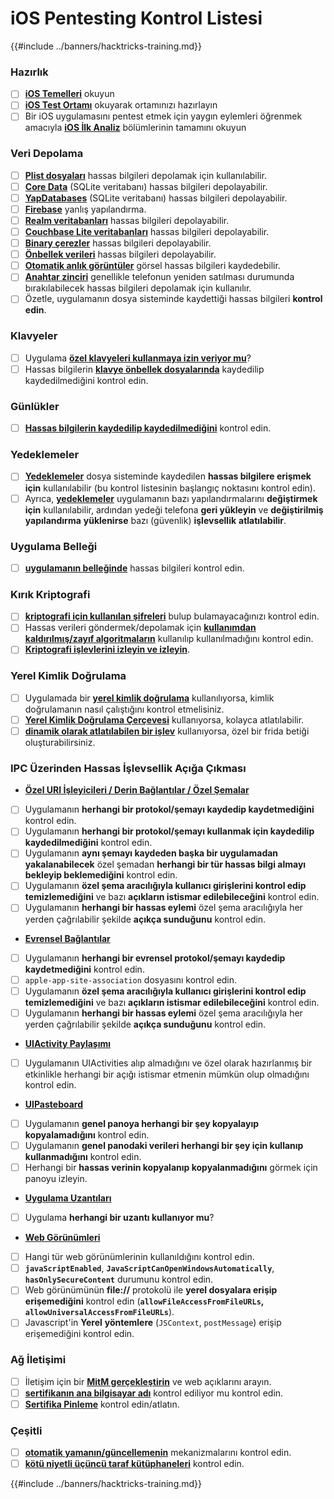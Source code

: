# iOS Pentesting Kontrol Listesi

{{#include ../banners/hacktricks-training.md}}

### Hazırlık

- [ ] [**iOS Temelleri**](ios-pentesting/ios-basics.md) okuyun
- [ ] [**iOS Test Ortamı**](ios-pentesting/ios-testing-environment.md) okuyarak ortamınızı hazırlayın
- [ ] Bir iOS uygulamasını pentest etmek için yaygın eylemleri öğrenmek amacıyla [**iOS İlk Analiz**](ios-pentesting/#initial-analysis) bölümlerinin tamamını okuyun

### Veri Depolama

- [ ] [**Plist dosyaları**](ios-pentesting/#plist) hassas bilgileri depolamak için kullanılabilir.
- [ ] [**Core Data**](ios-pentesting/#core-data) (SQLite veritabanı) hassas bilgileri depolayabilir.
- [ ] [**YapDatabases**](ios-pentesting/#yapdatabase) (SQLite veritabanı) hassas bilgileri depolayabilir.
- [ ] [**Firebase**](ios-pentesting/#firebase-real-time-databases) yanlış yapılandırma.
- [ ] [**Realm veritabanları**](ios-pentesting/#realm-databases) hassas bilgileri depolayabilir.
- [ ] [**Couchbase Lite veritabanları**](ios-pentesting/#couchbase-lite-databases) hassas bilgileri depolayabilir.
- [ ] [**Binary çerezler**](ios-pentesting/#cookies) hassas bilgileri depolayabilir.
- [ ] [**Önbellek verileri**](ios-pentesting/#cache) hassas bilgileri depolayabilir.
- [ ] [**Otomatik anlık görüntüler**](ios-pentesting/#snapshots) görsel hassas bilgileri kaydedebilir.
- [ ] [**Anahtar zinciri**](ios-pentesting/#keychain) genellikle telefonun yeniden satılması durumunda bırakılabilecek hassas bilgileri depolamak için kullanılır.
- [ ] Özetle, uygulamanın dosya sisteminde kaydettiği hassas bilgileri **kontrol edin**.

### Klavyeler

- [ ] Uygulama [**özel klavyeleri kullanmaya izin veriyor mu**](ios-pentesting/#custom-keyboards-keyboard-cache)?
- [ ] Hassas bilgilerin [**klavye önbellek dosyalarında**](ios-pentesting/#custom-keyboards-keyboard-cache) kaydedilip kaydedilmediğini kontrol edin.

### **Günlükler**

- [ ] [**Hassas bilgilerin kaydedilip kaydedilmediğini**](ios-pentesting/#logs) kontrol edin.

### Yedeklemeler

- [ ] [**Yedeklemeler**](ios-pentesting/#backups) dosya sisteminde kaydedilen **hassas bilgilere erişmek için** kullanılabilir (bu kontrol listesinin başlangıç noktasını kontrol edin).
- [ ] Ayrıca, [**yedeklemeler**](ios-pentesting/#backups) uygulamanın bazı yapılandırmalarını **değiştirmek için** kullanılabilir, ardından yedeği telefona **geri yükleyin** ve **değiştirilmiş yapılandırma** **yüklenirse** bazı (güvenlik) **işlevsellik** **atlatılabilir**.

### **Uygulama Belleği**

- [ ] [**uygulamanın belleğinde**](ios-pentesting/#testing-memory-for-sensitive-data) hassas bilgileri kontrol edin.

### **Kırık Kriptografi**

- [ ] [**kriptografi için kullanılan şifreleri**](ios-pentesting/#broken-cryptography) bulup bulamayacağınızı kontrol edin.
- [ ] Hassas verileri göndermek/depolamak için [**kullanımdan kaldırılmış/zayıf algoritmaların**](ios-pentesting/#broken-cryptography) kullanılıp kullanılmadığını kontrol edin.
- [ ] [**Kriptografi işlevlerini izleyin ve izleyin**](ios-pentesting/#broken-cryptography).

### **Yerel Kimlik Doğrulama**

- [ ] Uygulamada bir [**yerel kimlik doğrulama**](ios-pentesting/#local-authentication) kullanılıyorsa, kimlik doğrulamanın nasıl çalıştığını kontrol etmelisiniz.
- [ ] [**Yerel Kimlik Doğrulama Çerçevesi**](ios-pentesting/#local-authentication-framework) kullanıyorsa, kolayca atlatılabilir.
- [ ] [**dinamik olarak atlatılabilen bir işlev**](ios-pentesting/#local-authentication-using-keychain) kullanıyorsa, özel bir frida betiği oluşturabilirsiniz.

### IPC Üzerinden Hassas İşlevsellik Açığa Çıkması

- [**Özel URI İşleyicileri / Derin Bağlantılar / Özel Şemalar**](ios-pentesting/#custom-uri-handlers-deeplinks-custom-schemes)
- [ ] Uygulamanın **herhangi bir protokol/şemayı kaydedip kaydetmediğini** kontrol edin.
- [ ] Uygulamanın **herhangi bir protokol/şemayı kullanmak için kaydedilip kaydedilmediğini** kontrol edin.
- [ ] Uygulamanın **aynı şemayı kaydeden başka bir uygulamadan** **yakalanabilecek** özel şemadan **herhangi bir tür hassas bilgi almayı bekleyip beklemediğini** kontrol edin.
- [ ] Uygulamanın **özel şema aracılığıyla kullanıcı girişlerini kontrol edip temizlemediğini** ve bazı **açıkların istismar edilebileceğini** kontrol edin.
- [ ] Uygulamanın **herhangi bir hassas eylemi** özel şema aracılığıyla her yerden çağrılabilir şekilde **açıkça sunduğunu** kontrol edin.
- [**Evrensel Bağlantılar**](ios-pentesting/#universal-links)
- [ ] Uygulamanın **herhangi bir evrensel protokol/şemayı kaydedip kaydetmediğini** kontrol edin.
- [ ] `apple-app-site-association` dosyasını kontrol edin.
- [ ] Uygulamanın **özel şema aracılığıyla kullanıcı girişlerini kontrol edip temizlemediğini** ve bazı **açıkların istismar edilebileceğini** kontrol edin.
- [ ] Uygulamanın **herhangi bir hassas eylemi** özel şema aracılığıyla her yerden çağrılabilir şekilde **açıkça sunduğunu** kontrol edin.
- [**UIActivity Paylaşımı**](ios-pentesting/ios-uiactivity-sharing.md)
- [ ] Uygulamanın UIActivities alıp almadığını ve özel olarak hazırlanmış bir etkinlikle herhangi bir açığı istismar etmenin mümkün olup olmadığını kontrol edin.
- [**UIPasteboard**](ios-pentesting/ios-uipasteboard.md)
- [ ] Uygulamanın **genel panoya herhangi bir şey kopyalayıp kopyalamadığını** kontrol edin.
- [ ] Uygulamanın **genel panodaki verileri herhangi bir şey için kullanıp kullanmadığını** kontrol edin.
- [ ] Herhangi bir **hassas verinin kopyalanıp kopyalanmadığını** görmek için panoyu izleyin.
- [**Uygulama Uzantıları**](ios-pentesting/ios-app-extensions.md)
- [ ] Uygulama **herhangi bir uzantı kullanıyor mu**?
- [**Web Görünümleri**](ios-pentesting/ios-webviews.md)
- [ ] Hangi tür web görünümlerinin kullanıldığını kontrol edin.
- [ ] **`javaScriptEnabled`**, **`JavaScriptCanOpenWindowsAutomatically`**, **`hasOnlySecureContent`** durumunu kontrol edin.
- [ ] Web görünümünün **file://** protokolü ile **yerel dosyalara erişip erişemediğini** kontrol edin (**`allowFileAccessFromFileURLs`, `allowUniversalAccessFromFileURLs`**).
- [ ] Javascript'in **Yerel** **yöntemlere** (`JSContext`, `postMessage`) erişip erişemediğini kontrol edin.

### Ağ İletişimi

- [ ] İletişim için bir [**MitM gerçekleştirin**](ios-pentesting/#network-communication) ve web açıklarını arayın.
- [ ] [**sertifikanın ana bilgisayar adı**](ios-pentesting/#hostname-check) kontrol ediliyor mu kontrol edin.
- [ ] [**Sertifika Pinleme**](ios-pentesting/#certificate-pinning) kontrol edin/atlatın.

### **Çeşitli**

- [ ] [**otomatik yamanın/güncellemenin**](ios-pentesting/#hot-patching-enforced-updateing) mekanizmalarını kontrol edin.
- [ ] [**kötü niyetli üçüncü taraf kütüphaneleri**](ios-pentesting/#third-parties) kontrol edin.

{{#include ../banners/hacktricks-training.md}}
